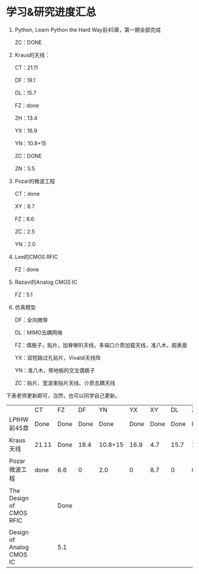 # 学习&研究进度汇总

1. Python, Learn Python the Hard Way前45章，第一期全部完成

   ZC：DONE

2. Kraus的天线：

   CT：21.11

   DF：19.1

   DL：15.7

   FZ：done

   ZH：13.4

   YX：16.9

   YN：10.8+15

   ZC：DONE

   ZN：5.5

3. Pozar的微波工程

   CT：done

   XY：8.7

   FZ：6.6

   ZC：2.5

   YN：2.0

4. Lee的CMOS RFIC

   FZ：done

5. Razavi的Analog CMOS IC 

   FZ：5.1

6. 仿真模型

   DF：全向微带

   DL：MIMO去耦网络

   FZ：偶极子，贴片，加脊喇叭天线，多端口介质加载天线，准八木，超表面

   YX：双短路过孔贴片，Vivaldi天线阵

   YN：准八木，带地板的交叉偶极子

   ZC：贴片、宽波束贴片天线、介质去耦天线

下表老师更新即可，当然，也可以同学自己更新。

|                         |       |                                                |          |                            |                |      |              |      |      |
| ----------------------- | ----- | ---------------------------------------------- | -------- | -------------------------- | -------------- | ---- | ------------ | ---- | ---- |
|                         | CT    | FZ                                             | DF       | YN                         | YX             | XY   | DL           | ZH   | ZC   |
| LPtHW前45章             | Done  | Done                                           | Done     | Done                       | Done           | Done   | Done         | Done | 25  |
|                         |       |                                                |          |                            |                |      |              |      |      |
| Kraus天线               | 21.11 | Done                                           | 18.4     | 10.8+15                     | 16.9           | 4.7    | 15.7        | 13.4 | Done |
|                         |       |                                                |          |                            |                |      |              |      |      |
| Pozar微波工程           | done  | 6.6                                            | 0        | 2.0                       | 0              | 8.7  | 0            | 0    | 2.0  |
|                         |       |                                                |          |                            |                |      |              |      |      |
| The Design of CMOS RFIC |      | Done                                     |         |                           |               |     |             |     |     |
|                         |       |                                                |          |                            |                |      |              |      |      |
| Design of Analog CMOS IC | | 5.1 |  |  |  | |  | |  |

